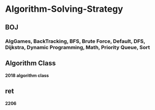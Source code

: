 # Algorithm-Solving-Strategy
## BOJ
### AlgGames, BackTracking, BFS, Brute Force, Default, DFS, Dijkstra, Dynamic Programming, Math, Priority Queue, Sort
## Algorithm Class
#### 2018 algorithm class
## ret
#### 2206
